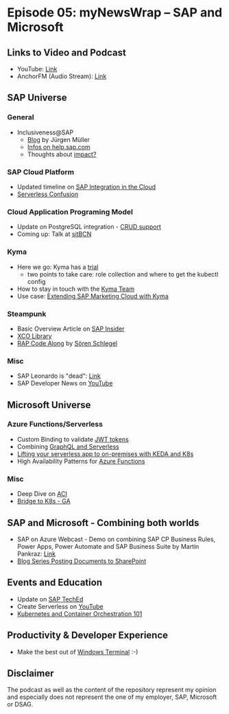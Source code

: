 # Episode 05: myNewsWrap – SAP and Microsoft 

## Links to Video and Podcast
* YouTube: [Link]() 
* AnchorFM (Audio Stream): [Link]() 

## SAP Universe

### General
* Inclusiveness@SAP
    * [Blog](https://blogs.sap.com/2020/09/11/making-the-software-industry-a-little-more-inclusive/) by Jürgen Müller
    * [Infos on help.sap.com](https://help.sap.com/doc/b0322267728e48a28b0c8ee7dd1ab4c7/1.0/en-US/Inclusive%20Language%20Guidelines.pdf)
    * Thoughts about [impact?](https://blogs.sap.com/2020/09/29/sap-abandones-some-racist-language-and-no-one-seems-to-care/) 

### SAP Cloud Platform
* Updated timeline on [SAP Integration in the Cloud](https://www.sap.com/documents/2020/02/520ea921-847d-0010-87a3-c30de2ffd8ff.html)
* [Serverless Confusion](https://blogs.sap.com/2020/09/21/sap-cloud-platform-extension-factory-serverless-runtime-function-as-a-service-faas/)

### Cloud Application Programing Model
* Update on PostgreSQL integration - [CRUD support](https://twitter.com/wolf_gregor/status/1309828836431929350?s=20)
* Coming up: Talk at [sitBCN](https://twitter.com/wolf_gregor/status/1310606391284051975?s=20) 

### Kyma
* Here we go: Kyma has a [trial](https://twitter.com/mado0803/status/1309534133392150529?s=20)
    * two points to take care: role collection and where to get the kubectl config
* How to stay in touch with the [Kyma Team](https://blogs.sap.com/2020/10/01/staying-in-touch-with-the-kyma-team/)
* Use case: [Extending SAP Marketing Cloud with Kyma](https://blogs.sap.com/2020/09/30/use-sap-cloud-platform-kyma-runtime-to-extend-sap-marketing-cloud/)

### Steampunk
* Basic Overview Article on [SAP Insider](https://www.sapinsideronline.com/articles/make-the-move-to-sap-cloud-platform-abap-environment-with-confidence/)
* [XCO Library](https://blogs.sap.com/2020/09/21/introducing-the-xco-library-cloud-platform-edition/)
* [RAP Code Along](https://github.com/soschlegel/abap.livecoding) by [Sören Schlegel](https://github.com/soschlegel) 

### Misc
* SAP Leonardo is "dead": [Link](https://e3zine.com/e-3-interview-with-sap-cto-jurgen-muller/)
* SAP Developer News on [YouTube](https://youtu.be/sS2sFknfkHY)

## Microsoft Universe

### Azure Functions/Serverless
* Custom Binding to validate [JWT tokens](https://hexmaster.nl/posts/az-func-jwt-validator-binding/)
* Combining [GraphQL and Serverless](https://dev.to/azure/graphql-and-serverless-walk-into-a-bar-a-recipe-to-infinitely-scale-apis-1gcm)
* [Lifting your serverless app to on-premises with KEDA and K8s](https://medium.com/microsoftazure/lifting-function-to-kubernetes-with-keda-e24de86fca2e)
* High Availability Patterns for [Azure Functions](https://docs.microsoft.com/en-us/azure/azure-functions/functions-geo-disaster-recovery)

### Misc
* Deep Dive on [ACI](https://twitter.com/azurefriday/status/1310620920025722881?s=20)
* [Bridge to K8s - GA](https://devblogs.microsoft.com/visualstudio/bridge-to-kubernetes-ga/)

## SAP and Microsoft - Combining both worlds
* SAP on Azure Webcast - Demo on combining SAP CP Business Rules, Power Apps, Power Automate and SAP Business Suite by Martin Pankraz: [Link](https://youtu.be/Nha5uwE6K9Q?t=1756)
* [Blog Series Posting Documents to SharePoint](https://blogs.sap.com/2020/09/29/blog-series-posting-documents-to-sharepoint/)

## Events and Education
* Update on [SAP TechEd](https://events.sap.com/teched-global/en/home)
* Create Serverless on [YouTube](https://youtu.be/mDnpz-gFFc8)
* [Kubernetes and Container Orchestration 101](https://youtu.be/3RTvoI-A7UQ)

## Productivity & Developer Experience
* Make the best out of [Windows Terminal](https://twitter.com/unixterminal/status/1310610408533827585?s=20) :-)

## Disclaimer
The podcast as well as the content of the repository represent my opinion and especially does not represent the one of my employer, SAP, Microsoft or DSAG. 